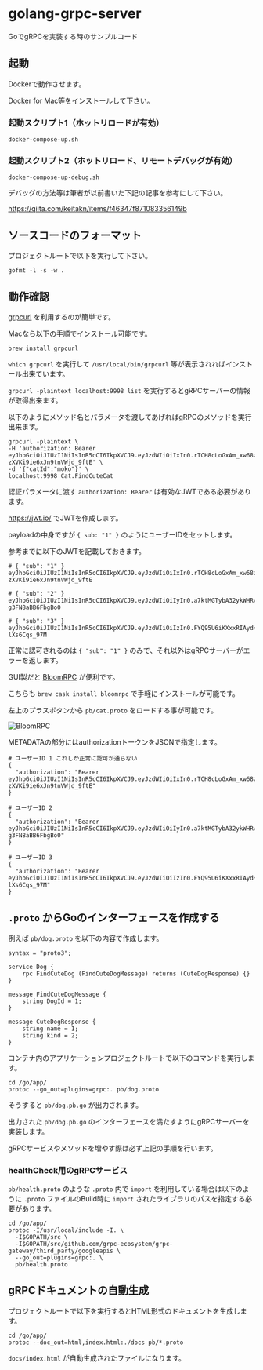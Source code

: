 # golang-grpc-server
GoでgRPCを実装する時のサンプルコード

## 起動

Dockerで動作させます。

Docker for Mac等をインストールして下さい。

### 起動スクリプト1（ホットリロードが有効）

```
docker-compose-up.sh
```

### 起動スクリプト2（ホットリロード、リモートデバッグが有効）

```
docker-compose-up-debug.sh
```

デバッグの方法等は筆者が以前書いた下記の記事を参考にして下さい。

https://qiita.com/keitakn/items/f46347f871083356149b

## ソースコードのフォーマット

プロジェクトルートで以下を実行して下さい。

`gofmt -l -s -w .`

## 動作確認

[grpcurl](https://github.com/fullstorydev/grpcurl) を利用するのが簡単です。

Macなら以下の手順でインストール可能です。

```
brew install grpcurl
```

`which grpcurl` を実行して `/usr/local/bin/grpcurl` 等が表示されればインストール出来ています。

`grpcurl -plaintext localhost:9998 list` を実行するとgRPCサーバーの情報が取得出来ます。

以下のようにメソッド名とパラメータを渡してあげればgRPCのメソッドを実行出来ます。

```
grpcurl -plaintext \
-H 'authorization: Bearer eyJhbGciOiJIUzI1NiIsInR5cCI6IkpXVCJ9.eyJzdWIiOiIxIn0.rTCH8cLoGxAm_xw68z-zXVKi9ie6xJn9tnVWjd_9ftE' \
-d '{"catId":"moko"}' \
localhost:9998 Cat.FindCuteCat
```

認証パラメータに渡す `authorization: Bearer` は有効なJWTである必要があります。

https://jwt.io/ でJWTを作成します。

payloadの中身ですが `{ sub: "1" }` のようにユーザーIDをセットします。

参考までに以下のJWTを記載しておきます。

```
# { "sub": "1" }
eyJhbGciOiJIUzI1NiIsInR5cCI6IkpXVCJ9.eyJzdWIiOiIxIn0.rTCH8cLoGxAm_xw68z-zXVKi9ie6xJn9tnVWjd_9ftE

# { "sub": "2" }
eyJhbGciOiJIUzI1NiIsInR5cCI6IkpXVCJ9.eyJzdWIiOiIyIn0.a7ktMGTybA32ykWHRvhp8FTEsBb-g3FN8aBB6FbgBo0

# { "sub": "3" }
eyJhbGciOiJIUzI1NiIsInR5cCI6IkpXVCJ9.eyJzdWIiOiIzIn0.FYQ95U6iKXxxRIAydKNuDmxsQybrIQh-lXs6Cqs_97M
```

正常に認可されるのは `{ "sub": "1" }` のみで、それ以外はgRPCサーバーがエラーを返します。

GUI製だと [BloomRPC](https://github.com/uw-labs/bloomrpc) が便利です。

こちらも `brew cask install bloomrpc` で手軽にインストールが可能です。

左上のプラスボタンから `pb/cat.proto` をロードする事が可能です。

![BloomRPC](https://user-images.githubusercontent.com/11032365/74523153-ea52be00-4f5f-11ea-94b7-944c6241dd7d.png)

METADATAの部分にはauthorizationトークンをJSONで指定します。

```
# ユーザーID 1 これしか正常に認可が通らない
{
  "authorization": "Bearer eyJhbGciOiJIUzI1NiIsInR5cCI6IkpXVCJ9.eyJzdWIiOiIxIn0.rTCH8cLoGxAm_xw68z-zXVKi9ie6xJn9tnVWjd_9ftE"
}

# ユーザーID 2
{
  "authorization": "Bearer eyJhbGciOiJIUzI1NiIsInR5cCI6IkpXVCJ9.eyJzdWIiOiIyIn0.a7ktMGTybA32ykWHRvhp8FTEsBb-g3FN8aBB6FbgBo0"
}

# ユーザーID 3
{
  "authorization": "Bearer eyJhbGciOiJIUzI1NiIsInR5cCI6IkpXVCJ9.eyJzdWIiOiIzIn0.FYQ95U6iKXxxRIAydKNuDmxsQybrIQh-lXs6Cqs_97M"
}
```

## `.proto` からGoのインターフェースを作成する

例えば `pb/dog.proto` を以下の内容で作成します。

```
syntax = "proto3";

service Dog {
    rpc FindCuteDog (FindCuteDogMessage) returns (CuteDogResponse) {}
}

message FindCuteDogMessage {
    string DogId = 1;
}

message CuteDogResponse {
    string name = 1;
    string kind = 2;
}
```

コンテナ内のアプリケーションプロジェクトルートで以下のコマンドを実行します。

```
cd /go/app/
protoc --go_out=plugins=grpc:. pb/dog.proto
```

そうすると `pb/dog.pb.go` が出力されます。

出力された `pb/dog.pb.go` のインターフェースを満たすようにgRPCサーバーを実装します。

gRPCサービスやメソッドを増やす際は必ず上記の手順を行います。

### healthCheck用のgRPCサービス

`pb/health.proto` のような `.proto` 内で `import` を利用している場合は以下のように `.proto` ファイルのBuild時に `import` されたライブラリのパスを指定する必要があります。

```
cd /go/app/
protoc -I/usr/local/include -I. \
  -I$GOPATH/src \
  -I$GOPATH/src/github.com/grpc-ecosystem/grpc-gateway/third_party/googleapis \
  --go_out=plugins=grpc:. \
  pb/health.proto
```

## gRPCドキュメントの自動生成

プロジェクトルートで以下を実行するとHTML形式のドキュメントを生成します。

```
cd /go/app/
protoc --doc_out=html,index.html:./docs pb/*.proto
```

`docs/index.html` が自動生成されたファイルになります。
